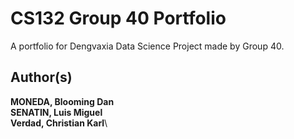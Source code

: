 # CS132 Group 40 Portfolio

A portfolio for Dengvaxia Data Science Project made by Group 40.

## Author(s)
**MONEDA, Blooming Dan**\
**SENATIN, Luis Miguel**\
**Verdad, Christian Karl**\
